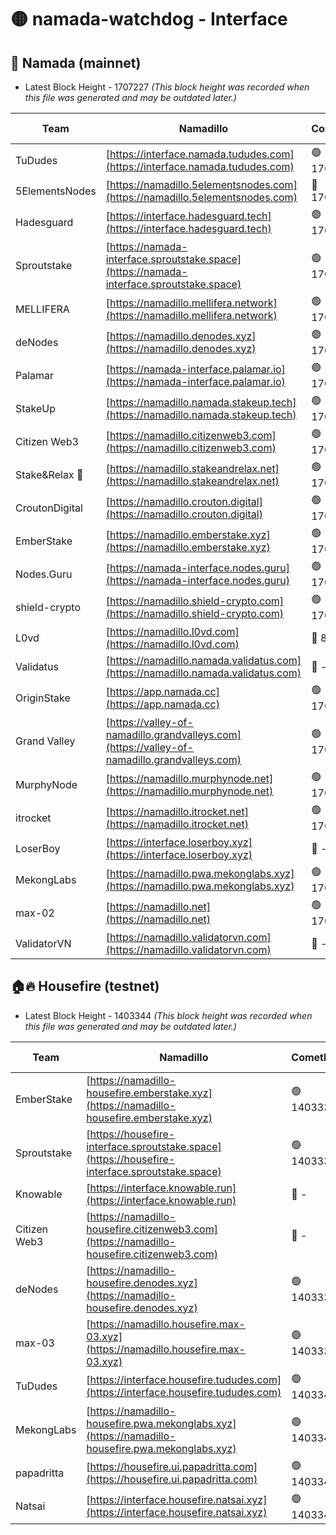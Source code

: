 # 🟡 namada-watchdog - Interface

## 🚀 Namada (mainnet)
- Latest Block Height - 1707227 *(This block height was recorded when this file was generated and may be outdated later.)*

| Team | Namadillo | CometBFT | Indexer | MASP Indexer |
|-|-|-|-|-|
| TuDudes | [https://interface.namada.tududes.com](https://interface.namada.tududes.com) | 🟢 1707200 | 🟢 1707199 | 🟢 1707199 |
| 5ElementsNodes | [https://namadillo.5elementsnodes.com](https://namadillo.5elementsnodes.com) | 🔴 1704077 | 🔴 1704077 | 🔴 1704077 |
| Hadesguard | [https://interface.hadesguard.tech](https://interface.hadesguard.tech) | 🟢 1707205 | 🟢 1707199 | 🟢 1707205 |
| Sproutstake | [https://namada-interface.sproutstake.space](https://namada-interface.sproutstake.space) | 🟢 1707206 | 🟢 1707206 | 🟢 1707207 |
| MELLIFERA | [https://namadillo.mellifera.network](https://namadillo.mellifera.network) | 🟢 1707207 | 🟢 1707207 | 🟢 1707207 |
| deNodes | [https://namadillo.denodes.xyz](https://namadillo.denodes.xyz) | 🟢 1707208 | 🟢 1707208 | 🟢 1707208 |
| Palamar | [https://namada-interface.palamar.io](https://namada-interface.palamar.io) | 🟢 1707209 | 🟢 1707209 | 🟢 1707209 |
| StakeUp | [https://namadillo.namada.stakeup.tech](https://namadillo.namada.stakeup.tech) | 🟢 1707210 | 🟢 1707210 | 🟢 1707210 |
| Citizen Web3 | [https://namadillo.citizenweb3.com](https://namadillo.citizenweb3.com) | 🟢 1707210 | 🟢 1707206 | 🟢 1707207 |
| Stake&Relax 🦥 | [https://namadillo.stakeandrelax.net](https://namadillo.stakeandrelax.net) | 🟢 1707212 | 🟢 1707211 | 🟢 1707211 |
| CroutonDigital | [https://namadillo.crouton.digital](https://namadillo.crouton.digital) | 🟢 1707212 | 🔴 1338918 | 🟢 1707212 |
| EmberStake | [https://namadillo.emberstake.xyz](https://namadillo.emberstake.xyz) | 🟢 1707213 | 🟢 1707213 | 🟢 1707213 |
| Nodes.Guru | [https://namada-interface.nodes.guru](https://namada-interface.nodes.guru) | 🟢 1707213 | 🟢 1707213 | 🟢 1707214 |
| shield-crypto | [https://namadillo.shield-crypto.com](https://namadillo.shield-crypto.com) | 🟢 1707214 | 🟢 1707214 | 🟢 1707214 |
| L0vd | [https://namadillo.l0vd.com](https://namadillo.l0vd.com) | 🔴 894059 | 🔴 1356989 | 🔴 894059 |
| Validatus | [https://namadillo.namada.validatus.com](https://namadillo.namada.validatus.com) | 🔴 - | 🔴 - | 🔴 - |
| OriginStake | [https://app.namada.cc](https://app.namada.cc) | 🟢 1707223 | 🟢 1707223 | 🟢 1707223 |
| Grand Valley | [https://valley-of-namadillo.grandvalleys.com](https://valley-of-namadillo.grandvalleys.com) | 🟢 1707224 | 🟢 1707224 | 🟢 1707224 |
| MurphyNode | [https://namadillo.murphynode.net](https://namadillo.murphynode.net) | 🟢 1707224 | 🟢 1707224 | 🔴 - |
| itrocket | [https://namadillo.itrocket.net](https://namadillo.itrocket.net) | 🟢 1707225 | 🟢 1707225 | 🔴 1687505 |
| LoserBoy | [https://interface.loserboy.xyz](https://interface.loserboy.xyz) | 🔴 - | 🔴 - | 🔴 - |
| MekongLabs | [https://namadillo.pwa.mekonglabs.xyz](https://namadillo.pwa.mekonglabs.xyz) | 🟢 1707226 | 🟢 1707226 | 🟢 1707226 |
| max-02 | [https://namadillo.net](https://namadillo.net) | 🟢 1707227 | 🟢 1707226 | 🟢 1707226 |
| ValidatorVN | [https://namadillo.validatorvn.com](https://namadillo.validatorvn.com) | 🔴 - | 🔴 - | 🔴 - |

## 🏠🔥 Housefire (testnet)
- Latest Block Height - 1403344 *(This block height was recorded when this file was generated and may be outdated later.)*

| Team | Namadillo | CometBFT | Indexer | MASP Indexer |
|-|-|-|-|-|
| EmberStake | [https://namadillo-housefire.emberstake.xyz](https://namadillo-housefire.emberstake.xyz) | 🟢 1403332 | 🟢 1403332 | 🔴 - |
| Sproutstake | [https://housefire-interface.sproutstake.space](https://housefire-interface.sproutstake.space) | 🟢 1403334 | 🟢 1403334 | 🟢 1403335 |
| Knowable | [https://interface.knowable.run](https://interface.knowable.run) | 🔴 - | 🔴 - | 🔴 - |
| Citizen Web3 | [https://namadillo-housefire.citizenweb3.com](https://namadillo-housefire.citizenweb3.com) | 🔴 - | 🔴 - | 🔴 - |
| deNodes | [https://namadillo-housefire.denodes.xyz](https://namadillo-housefire.denodes.xyz) | 🟢 1403339 | 🟢 1403339 | 🟢 1403339 |
| max-03 | [https://namadillo.housefire.max-03.xyz](https://namadillo.housefire.max-03.xyz) | 🟢 1403339 | 🟢 1403339 | 🟢 1403340 |
| TuDudes | [https://interface.housefire.tududes.com](https://interface.housefire.tududes.com) | 🟢 1403340 | 🟢 1403340 | 🟢 1403340 |
| MekongLabs | [https://namadillo-housefire.pwa.mekonglabs.xyz](https://namadillo-housefire.pwa.mekonglabs.xyz) | 🟢 1403341 | 🟢 1403341 | 🔴 - |
| papadritta | [https://housefire.ui.papadritta.com](https://housefire.ui.papadritta.com) | 🟢 1403343 | 🟢 1403343 | 🟢 1403343 |
| Natsai | [https://interface.housefire.natsai.xyz](https://interface.housefire.natsai.xyz) | 🟢 1403344 | 🟢 1403344 | 🟢 1403343 |

